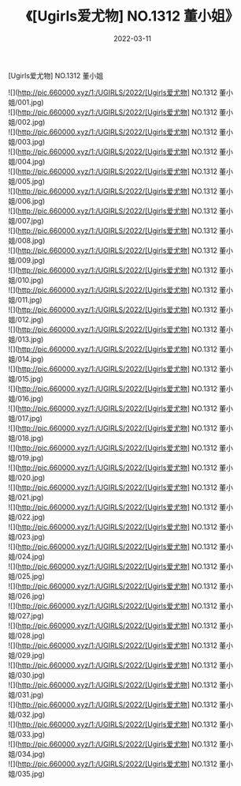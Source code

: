 ﻿---
layout: post
title:  《[Ugirls爱尤物] NO.1312 董小姐》
date:   2022-03-11
img: http://pic.660000.xyz/1:/UGIRLS/2022/[Ugirls爱尤物] NO.1312 董小姐/000.jpg
categories: [美女, 清纯, 唯美]
---

[Ugirls爱尤物] NO.1312 董小姐

 ![](http://pic.660000.xyz/1:/UGIRLS/2022/[Ugirls爱尤物] NO.1312 董小姐/001.jpg) <br>![](http://pic.660000.xyz/1:/UGIRLS/2022/[Ugirls爱尤物] NO.1312 董小姐/002.jpg) <br>![](http://pic.660000.xyz/1:/UGIRLS/2022/[Ugirls爱尤物] NO.1312 董小姐/003.jpg) <br>![](http://pic.660000.xyz/1:/UGIRLS/2022/[Ugirls爱尤物] NO.1312 董小姐/004.jpg) <br>![](http://pic.660000.xyz/1:/UGIRLS/2022/[Ugirls爱尤物] NO.1312 董小姐/005.jpg) <br>![](http://pic.660000.xyz/1:/UGIRLS/2022/[Ugirls爱尤物] NO.1312 董小姐/006.jpg) <br>![](http://pic.660000.xyz/1:/UGIRLS/2022/[Ugirls爱尤物] NO.1312 董小姐/007.jpg) <br>![](http://pic.660000.xyz/1:/UGIRLS/2022/[Ugirls爱尤物] NO.1312 董小姐/008.jpg) <br>![](http://pic.660000.xyz/1:/UGIRLS/2022/[Ugirls爱尤物] NO.1312 董小姐/009.jpg) <br>![](http://pic.660000.xyz/1:/UGIRLS/2022/[Ugirls爱尤物] NO.1312 董小姐/010.jpg) <br>![](http://pic.660000.xyz/1:/UGIRLS/2022/[Ugirls爱尤物] NO.1312 董小姐/011.jpg) <br>![](http://pic.660000.xyz/1:/UGIRLS/2022/[Ugirls爱尤物] NO.1312 董小姐/012.jpg) <br>![](http://pic.660000.xyz/1:/UGIRLS/2022/[Ugirls爱尤物] NO.1312 董小姐/013.jpg) <br>![](http://pic.660000.xyz/1:/UGIRLS/2022/[Ugirls爱尤物] NO.1312 董小姐/014.jpg) <br>![](http://pic.660000.xyz/1:/UGIRLS/2022/[Ugirls爱尤物] NO.1312 董小姐/015.jpg) <br>![](http://pic.660000.xyz/1:/UGIRLS/2022/[Ugirls爱尤物] NO.1312 董小姐/016.jpg) <br>![](http://pic.660000.xyz/1:/UGIRLS/2022/[Ugirls爱尤物] NO.1312 董小姐/017.jpg) <br>![](http://pic.660000.xyz/1:/UGIRLS/2022/[Ugirls爱尤物] NO.1312 董小姐/018.jpg) <br>![](http://pic.660000.xyz/1:/UGIRLS/2022/[Ugirls爱尤物] NO.1312 董小姐/019.jpg) <br>![](http://pic.660000.xyz/1:/UGIRLS/2022/[Ugirls爱尤物] NO.1312 董小姐/020.jpg) <br>![](http://pic.660000.xyz/1:/UGIRLS/2022/[Ugirls爱尤物] NO.1312 董小姐/021.jpg) <br>![](http://pic.660000.xyz/1:/UGIRLS/2022/[Ugirls爱尤物] NO.1312 董小姐/022.jpg) <br>![](http://pic.660000.xyz/1:/UGIRLS/2022/[Ugirls爱尤物] NO.1312 董小姐/023.jpg) <br>![](http://pic.660000.xyz/1:/UGIRLS/2022/[Ugirls爱尤物] NO.1312 董小姐/024.jpg) <br>![](http://pic.660000.xyz/1:/UGIRLS/2022/[Ugirls爱尤物] NO.1312 董小姐/025.jpg) <br>![](http://pic.660000.xyz/1:/UGIRLS/2022/[Ugirls爱尤物] NO.1312 董小姐/026.jpg) <br>![](http://pic.660000.xyz/1:/UGIRLS/2022/[Ugirls爱尤物] NO.1312 董小姐/027.jpg) <br>![](http://pic.660000.xyz/1:/UGIRLS/2022/[Ugirls爱尤物] NO.1312 董小姐/028.jpg) <br>![](http://pic.660000.xyz/1:/UGIRLS/2022/[Ugirls爱尤物] NO.1312 董小姐/029.jpg) <br>![](http://pic.660000.xyz/1:/UGIRLS/2022/[Ugirls爱尤物] NO.1312 董小姐/030.jpg) <br>![](http://pic.660000.xyz/1:/UGIRLS/2022/[Ugirls爱尤物] NO.1312 董小姐/031.jpg) <br>![](http://pic.660000.xyz/1:/UGIRLS/2022/[Ugirls爱尤物] NO.1312 董小姐/032.jpg) <br>![](http://pic.660000.xyz/1:/UGIRLS/2022/[Ugirls爱尤物] NO.1312 董小姐/033.jpg) <br>![](http://pic.660000.xyz/1:/UGIRLS/2022/[Ugirls爱尤物] NO.1312 董小姐/034.jpg) <br>![](http://pic.660000.xyz/1:/UGIRLS/2022/[Ugirls爱尤物] NO.1312 董小姐/035.jpg) <br>